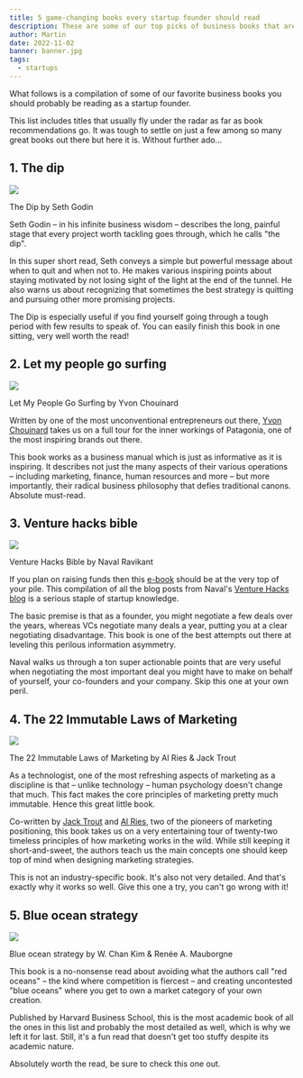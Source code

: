 ```yaml
---
title: 5 game-changing books every startup founder should read
description: These are some of our top picks of business books that are guaranteed to up your startup game.
author: Martin
date: 2022-11-02
banner: banner.jpg
tags:
  - startups
---
```


What follows is a compilation of some of our favorite business books you should probably be reading as a startup founder.

This list includes titles that usually fly under the radar as far as book recommendations go. It was tough to settle on just a few among so many great books out there but here it is. Without further ado...

## 1. The dip

![](./dip.jpg)<figcaption>The Dip by Seth Godin</figcaption>

Seth Godin – in his infinite business wisdom – describes the long, painful stage that every project worth tackling goes through, which he calls "the dip".

In this super short read, Seth conveys a simple but powerful message about when to quit and when not to. He makes various inspiring points about staying motivated by not losing sight of the light at the end of the tunnel. He also warns us about recognizing that sometimes the best strategy is quitting and pursuing other more promising projects.

The Dip is especially useful if you find yourself going through a tough period with few results to speak of. You can easily finish this book in one sitting, very well worth the read!

## 2. Let my people go surfing

![](./lmpgs.jpg)<figcaption>Let My People Go Surfing by Yvon Chouinard</figcaption>

Written by one of the most unconventional entrepreneurs out there, [Yvon Chouinard](https://en.wikipedia.org/wiki/Yvon_Chouinard) takes us on a full tour for the inner workings of Patagonia, one of the most inspiring brands out there.

This book works as a business manual which is just as informative as it is inspiring. It describes not just the many aspects of their various operations – including marketing, finance, human resources and more – but more importantly, their radical business philosophy that defies traditional canons. Absolute must-read.

## 3. Venture hacks bible

![](./venture-hacks.jpg)<figcaption>Venture Hacks Bible by Naval Ravikant</figcaption>

If you plan on raising funds then this [e-book](https://leanpub.com/venturehacks) should be at the very top of your pile. This compilation of all the blog posts from Naval's [Venture Hacks blog](https://venturehacks.com/) is a serious staple of startup knowledge.

The basic premise is that as a founder, you might negotiate a few deals over the years, whereas VCs negotiate many deals a year, putting you at a clear negotiating disadvantage. This book is one of the best attempts out there at leveling this perilous information asymmetry.

Naval walks us through a ton super actionable points that are very useful when negotiating the most important deal you might have to make on behalf of yourself, your co-founders and your company. Skip this one at your own peril.

## 4. The 22 Immutable Laws of Marketing

![](./22laws.jpg)<figcaption>The 22 Immutable Laws of Marketing by Al Ries & Jack Trout</figcaption>

As a technologist, one of the most refreshing aspects of marketing as a discipline is that – unlike technology – human psychology doesn't change that much. This fact makes the core principles of marketing pretty much immutable. Hence this great little book.

Co-written by [Jack Trout](https://en.wikipedia.org/wiki/Jack_Trout) and [Al Ries](https://en.wikipedia.org/wiki/Al_Ries), two of the pioneers of marketing positioning, this book takes us on a very entertaining tour of twenty-two timeless principles of how marketing works in the wild. While still keeping it short-and-sweet, the authors teach us the main concepts one should keep top of mind when designing marketing strategies.

This is not an industry-specific book. It's also not very detailed. And that's exactly why it works so well. Give this one a try, you can't go wrong with it!

## 5. Blue ocean strategy

![](./blue-ocean.jpg)<figcaption>Blue ocean strategy by W. Chan Kim & Renée A. Mauborgne</figcaption>

This book is a no-nonsense read about avoiding what the authors call "red oceans" – the kind where competition is fiercest – and creating uncontested "blue oceans" where you get to own a market category of your own creation.

Published by Harvard Business School, this is the most academic book of all the ones in this list and probably the most detailed as well, which is why we left it for last. Still, it's a fun read that doesn't get too stuffy despite its academic nature.

Absolutely worth the read, be sure to check this one out.
